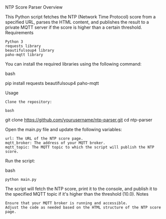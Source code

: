 NTP Score Parser
Overview

This Python script fetches the NTP (Network Time Protocol) score from a specified URL, parses the HTML content, and publishes the result to a private MQTT server if the score is higher than a certain threshold.
Requirements

    Python 3
    requests library
    beautifulsoup4 library
    paho-mqtt library

You can install the required libraries using the following command:

bash

pip install requests beautifulsoup4 paho-mqtt

Usage

    Clone the repository:

    bash

git clone https://github.com/yourusername/ntp-parser.git
cd ntp-parser

Open the main.py file and update the following variables:

    url: The URL of the NTP score page.
    mqtt_broker: The address of your MQTT broker.
    mqtt_topic: The MQTT topic to which the script will publish the NTP score.

Run the script:

bash

    python main.py

The script will fetch the NTP score, print it to the console, and publish it to the specified MQTT topic if it's higher than the threshold (10.0).
Notes

    Ensure that your MQTT broker is running and accessible.
    Adjust the code as needed based on the HTML structure of the NTP score page.